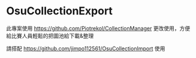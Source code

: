 # OsuCollectionExport
此專案使用 https://github.com/Piotrekol/CollectionManager 更改使用，方便給比賽人員輕鬆的把圖池給下載&整理

請搭配 https://github.com/jimpo112561/OsuCollectionImport 使用
